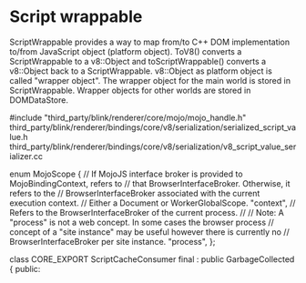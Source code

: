 


# Script wrappable

ScriptWrappable provides a way to map from/to C++ DOM implementation to/from
JavaScript object (platform object).  ToV8() converts a ScriptWrappable to
a v8::Object and toScriptWrappable() converts a v8::Object back to
a ScriptWrappable.  v8::Object as platform object is called "wrapper object".
The wrapper object for the main world is stored in ScriptWrappable.  Wrapper
objects for other worlds are stored in DOMDataStore.



#include "third_party/blink/renderer/core/mojo/mojo_handle.h"
third_party/blink/renderer/bindings/core/v8/serialization/serialized_script_value.h
third_party/blink/renderer/bindings/core/v8/serialization/v8_script_value_serializer.cc


enum MojoScope {
  // If MojoJS interface broker is provided to MojoBindingContext, refers to
  // that BrowserInterfaceBroker. Otherwise, it refers to the
  // BrowserInterfaceBroker associated with the current execution context.
  // Either a Document or WorkerGlobalScope.
  "context",
  // Refers to the BrowserInterfaceBroker of the current process.
  //
  // Note: A "process" is not a web concept. In some cases the browser process
  // concept of a "site instance" may be useful however there is currently no
  // BrowserInterfaceBroker per site instance.
  "process",
};




class CORE_EXPORT ScriptCacheConsumer final
    : public GarbageCollected<ScriptCacheConsumer> {
 public:

